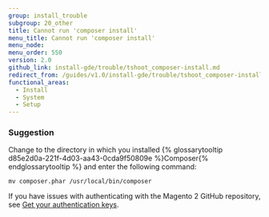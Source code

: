 ```yaml
---
group: install_trouble
subgroup: 20_other
title: Cannot run 'composer install'
menu_title: Cannot run 'composer install'
menu_node:
menu_order: 550
version: 2.0
github_link: install-gde/trouble/tshoot_composer-install.md
redirect_from: /guides/v1.0/install-gde/trouble/tshoot_composer-install.html
functional_areas:
  - Install
  - System
  - Setup
---
```



### Suggestion

Change to the directory in which you installed {% glossarytooltip d85e2d0a-221f-4d03-aa43-0cda9f50809e %}Composer{% endglossarytooltip %} and enter the following command:

`mv composer.phar /usr/local/bin/composer`

If you have issues with authenticating with the Magento 2 GitHub repository, see <a href="{{ page.baseurl }}/install-gde/prereq/connect-auth.html">Get your authentication keys</a>.

